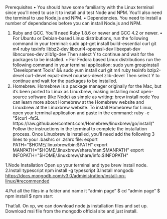 Prerequisites
•	You should have some familiarity with the Linux terminal since you’ll need to use it to install and test Node and NPM. You’ll also need the terminal to use Node.js and NPM.
•	Dependencies. You need to install a number of dependancies before you can install Node.js and NPM. 
1.	Ruby and GCC. You’ll need Ruby 1.8.6 or newer and GCC 4.2 or newer. 
•	For Ubuntu or Debian-based Linux distributions, run the following command in your terminal: sudo apt-get install build-essential curl git m4 ruby texinfo libbz2-dev libcurl4-openssl-dev libexpat-dev libncurses-dev zlib1g-dev Then select Y to continue and wait for the packages to be installed.
•	For Fedora based Linux distributions run the following command in your terminal application: sudo yum groupinstall 'Development Tools' && sudo yum install curl git m4 ruby texinfo bzip2-devel curl-devel expat-devel ncurses-devel zlib-devel Then select Y to continue and wait for the packages to be installed.
2.	Homebrew. Homebrew is a package manager originally for the Mac, but it’s been ported to Linux as Linuxbrew, making installing most open-source software (like Node) as simple as writing: brew install node You can learn more about Homebrew at the Homebrew website and Linuxbrew at the Linuxbrew website. To install Homebrew for Linux, open your terminal application and paste in the command: ruby -e "$(curl -fsSL https://raw.githubusercontent.com/Homebrew/linuxbrew/go/install)" Follow the instructions in the terminal to complete the installation process.
Once Linuxbrew is installed, you’ll need add the following 3 lines to your .bashrc or .zshrc file:
  export PATH="$HOME/.linuxbrew/bin:$PATH"   export MANPATH="$HOME/.linuxbrew/share/man:$MANPATH"   export INFOPATH="$HOME/.linuxbrew/share/info:$INFOPATH" 


1.Node Installation
Open up your terminal and type brew install node.
2.Install typescript
npm install -g typescript
3.Install mongodb
https://docs.mongodb.com/v3.0/administration/install-on-linux/#recommended

4.Put all the files in a folder and name it “admin page”
$ cd “admin page”
$ npm install
$ npm start



That’all.
On xp, we can download node.js installation files and set up.
Download msi file from the mongodb official site and just install.
